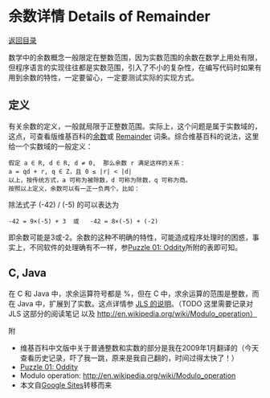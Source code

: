 <script>
MathJax = {
  tex: {
    inlineMath: [['$', '$'], ['\\(', '\\)']]
  }
};
</script>
<script id="MathJax-script" async
  src="https://cdn.jsdelivr.net/npm/mathjax@3/es5/tex-chtml.js">
</script>

# 余数详情 Details of Remainder

[返回目录](index.md)

数学中的余数概念一般限定在整数范围，因为实数范围的余数在数学上用处有限，但程序语言的实现往往都是实数范围，引入了不小的复杂性，在编写代码时如果有用到余数的特性，一定要留心，一定要测试实际的实现方式。

## 定义

有关余数的定义，一般就局限于正整数范围。实际上，这个问题是属于实数域的，这点，可查看版维基百科的[余数](https://zh.wikipedia.org/wiki/%E4%BD%99%E6%95%B0)或 [Remainder](https://en.wikipedia.org/wiki/Remainder) 词条。综合维基百科的说法，这里给一个实数域的一般定义：

```plaintext
假定 a ∈ R, d ∈ R, d ≠ 0,  那么余数 r 满足这样的关系：
a = qd + r, q ∈ Z，且 0 ≤ |r| < |d|
以上，按传统方式，a 可称为被除数，d 可称为除数，q 可称为商。
按照以上定义，余数可以有一正一负两个，比如：
```

除法式子 (-42) / (-5) 的可以表达为

    -42 = 9×(-5) + 3  或   -42 = 8×(-5) + (-2)

即余数可能是3或-2。余数的这种不明确的特性，可能造成程序处理时的困惑，事实上，不同软件的处理确有不一样，参[Puzzle 01: Oddity](https://sites.google.com/site/iridiumsite/it/java/java-lang/book-java-puzzlers/puzzle-01-oddity)所附的表即可知。

## C, Java

在 C 和 Java 中，求余运算符号都是 %，但在 C 中，求余运算的范围是整数，而在 Java 中，扩展到了实数。这点详情参 [JLS 的说明](https://docs.oracle.com/javase/specs/jls/se7/html/jls-15.html#jls-15.17.3)。（TODO 这里需要记录对 JLS 这部分的阅读笔记 以及 http://en.wikipedia.org/wiki/Modulo_operation）

附

* 维基百科中文版中关于普通整数和实数的部分是我在2009年1月翻译的（今天查看历史记录，吓了我一跳，原来是我自己翻的，时间过得太快了！）
* [Puzzle 01: Oddity](https://sites.google.com/site/iridiumsite/it/java/java-lang/book-java-puzzlers/puzzle-01-oddity)
* Modulo operation: <http://en.wikipedia.org/wiki/Modulo_operation>
* 本文自[Google Sites](https://sites.google.com/site/iridiumsite/it/algorithms/details-of-remainder)转移而来
